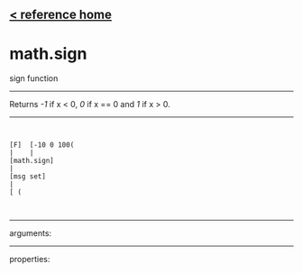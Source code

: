 [< reference home](ceammc_lib.html)
---

# math.sign


sign function

---

Returns *-1* if x &lt; 0, *0* if x == 0 and *1* if x &gt; 0.<br>


---


```


[F]  [-10 0 100(
|    |
[math.sign]
|
[msg set]
|
[ (

            
```

---
arguments:


---
properties:


